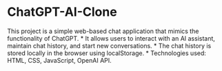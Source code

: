 # ChatGPT-AI-Clone
 This project is a simple web-based chat application that mimics the functionality of ChatGPT.  * It allows users to interact with an AI assistant, maintain chat history, and start new conversations.  * The chat history is stored locally in the browser using localStorage.  * Technologies used: HTML, CSS, JavaScript, OpenAI API.

